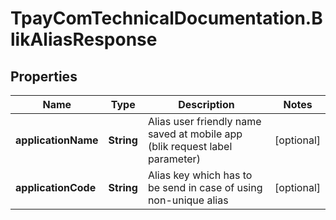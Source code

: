# TpayComTechnicalDocumentation.BlikAliasResponse

## Properties

Name | Type | Description | Notes
------------ | ------------- | ------------- | -------------
**applicationName** | **String** | Alias user friendly name saved at mobile app (blik request label parameter) | [optional] 
**applicationCode** | **String** | Alias key which has to be send in case of using non-unique alias | [optional] 


